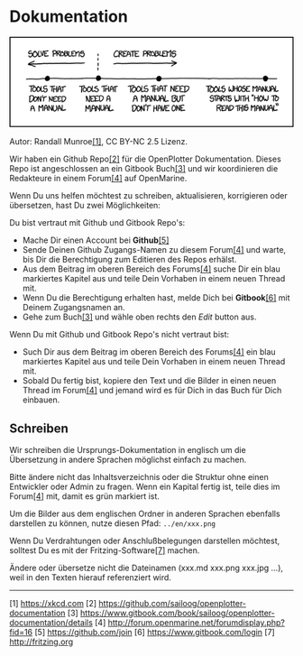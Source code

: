 # Dokumentation

![](../en/manuals.png)

Autor: Randall Munroe[[1]](https://xkcd.com), CC BY-NC 2.5 Lizenz.

Wir haben ein Github Repo[[2]](https://github.com/sailoog/openplotter-documentation) für die OpenPlotter Dokumentation. Dieses Repo ist angeschlossen an ein Gitbook Buch[[3]](https://www.gitbook.com/book/sailoog/openplotter-documentation/details) und wir koordinieren die Redakteure in einem Forum[[4]](http://forum.openmarine.net/forumdisplay.php?fid=16) auf OpenMarine.

Wenn Du uns helfen möchtest zu schreiben, aktualisieren, korrigieren oder übersetzen, hast Du zwei Möglichkeiten:

Du bist vertraut mit Github und Gitbook Repo's:

* Mache Dir einen Account bei **Github**[[5]](https://github.com/join)
* Sende Deinen Github Zugangs-Namen zu diesem Forum[[4]](http://forum.openmarine.net/forumdisplay.php?fid=16) und warte, bis Dir die Berechtigung zum Editieren des Repos erhälst.
* Aus dem Beitrag im oberen Bereich des Forums[[4]](http://forum.openmarine.net/forumdisplay.php?fid=16) suche Dir ein blau markiertes Kapitel aus und teile Dein Vorhaben in einem neuen Thread mit.
* Wenn Du die Berechtigung erhalten hast, melde Dich bei **Gitbook**[[6]](https://www.gitbook.com/login) mit Deinem Zugangsnamen an.
* Gehe zum Buch[[3]](https://www.gitbook.com/book/sailoog/openplotter-documentation/details) und wähle oben rechts den _Edit_ button aus.

Wenn Du mit Github und Gitbook Repo's nicht vertraut bist:

* Such Dir aus dem Beitrag im oberen Bereich des Forums[[4]](http://forum.openmarine.net/forumdisplay.php?fid=16) ein blau markiertes Kapitel aus und teile Dein Vorhaben in einem neuen Thread mit.
* Sobald Du fertig bist, kopiere den Text und die Bilder in einen neuen Thread im Forum[[4]](http://forum.openmarine.net/forumdisplay.php?fid=16) und jemand wird es für Dich in das Buch für Dich einbauen.

## Schreiben

Wir schreiben die Ursprungs-Dokumentation in englisch um die Übersetzung in andere Sprachen möglichst einfach zu machen. 

Bitte ändere nicht das Inhaltsverzeichnis oder die Struktur ohne einen Entwickler oder Admin zu fragen. Wenn ein Kapital fertig ist, teile dies im Forum[[4]](http://forum.openmarine.net/forumdisplay.php?fid=16) mit, damit es grün markiert ist.

Um die Bilder aus dem englischen Ordner in anderen Sprachen ebenfalls darstellen zu können, nutze diesen Pfad: `../en/xxx.png`

Wenn Du Verdrahtungen oder Anschlußbelegungen darstellen möchtest, solltest Du es mit der Fritzing-Software[[7]](http://fritzing.org) machen.

Ändere oder übersetze nicht die Dateinamen \(xxx.md xxx.png xxx.jpg ...\), weil in den Texten hierauf referenziert wird.

---

[1] https://xkcd.com [2] https://github.com/sailoog/openplotter-documentation [3] https://www.gitbook.com/book/sailoog/openplotter-documentation/details [4] http://forum.openmarine.net/forumdisplay.php?fid=16 [5] https://github.com/join [6] https://www.gitbook.com/login [7] http://fritzing.org

